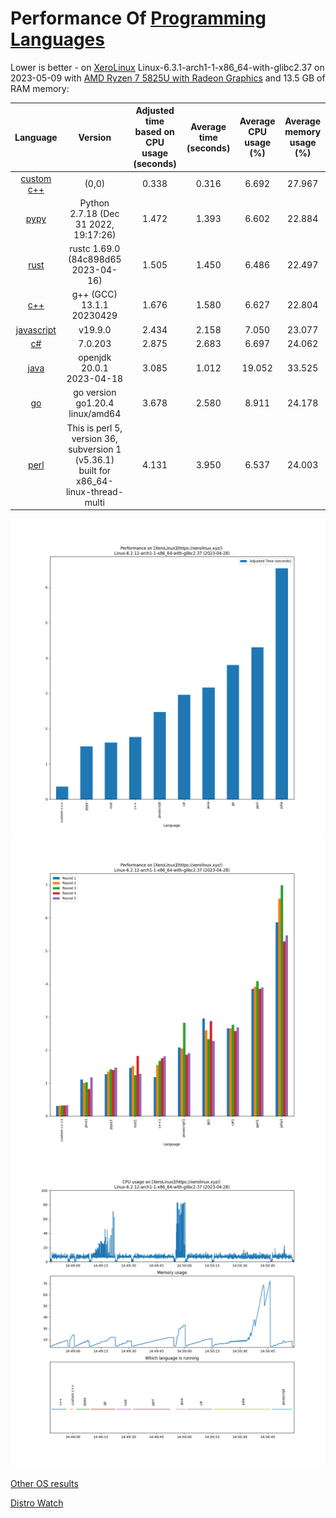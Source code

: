 # Performance Of [Programming Languages](https://www.randomguy.info/2022/07/on-linux-and-programming-languages.html)

Lower is better - on [XeroLinux](https://xerolinux.xyz/) 
Linux-6.3.1-arch1-1-x86_64-with-glibc2.37 on 2023-05-09 with [AMD Ryzen 7 5825U with Radeon Graphics](https://www.amd.com/en/products/apu/amd-ryzen-7-5825u) and 13.5 GB of RAM memory:

|                              Language                              |                                        Version                                         | Adjusted time based on CPU usage (seconds) | Average time (seconds) | Average CPU usage (%) | Average memory usage (%) |
|:------------------------------------------------------------------:|:--------------------------------------------------------------------------------------:|:------------------------------------------:|:----------------------:|:---------------------:|:------------------------:|
|              [custom c++](https://www.randomguy.info)              |                                         (0,0)                                          |                   0.338                    |         0.316          |         6.692         |          27.967          |
|             [pypy](https://en.wikipedia.org/wiki/PyPy)             |    Python 2.7.18 (Dec 31 2022, 19:17:26)     |                   1.472                    |         1.393          |         6.602         |          22.884          |
|                 [rust](https://www.rust-lang.org/)                 |                          rustc 1.69.0 (84c898d65 2023-04-16)                           |                   1.505                    |         1.450          |         6.486         |          22.497          |
|            [c++](https://en.wikipedia.org/wiki/C%2B%2B)            |                               g++ (GCC) 13.1.1 20230429                                |                   1.676                    |         1.580          |         6.627         |          22.804          |
|       [javascript](https://en.wikipedia.org/wiki/JavaScript)       |                                        v19.9.0                                         |                   2.434                    |         2.158          |         7.050         |          23.077          |
| [c#](https://en.wikipedia.org/wiki/C_Sharp_(programming_language)) |                                        7.0.203                                         |                   2.875                    |         2.683          |         6.697         |          24.062          |
| [java](https://en.wikipedia.org/wiki/Java_(programming_language))  |                               openjdk 20.0.1 2023-04-18                                |                   3.085                    |         1.012          |         19.052        |          33.525          |
|   [go](https://en.wikipedia.org/wiki/Go_(programming_language))    |                            go version go1.20.4 linux/amd64                             |                   3.678                    |         2.580          |         8.911         |          24.178          |
|             [perl](https://en.wikipedia.org/wiki/Perl)             | This is perl 5, version 36, subversion 1 (v5.36.1) built for x86_64-linux-thread-multi |                   4.131                    |         3.950          |         6.537         |          24.003          |


![perfcomp_final](./img/perfcomp_final.png)
![perfcomp1](./img/perfcomp1.png)
![cpumem1](./img/cpumem1.png)

[Other OS results](./results_os/)

[Distro Watch](https://distrowatch.com/)

